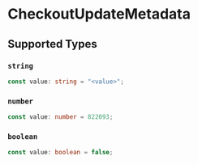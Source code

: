 # CheckoutUpdateMetadata


## Supported Types

### `string`

```typescript
const value: string = "<value>";
```

### `number`

```typescript
const value: number = 822093;
```

### `boolean`

```typescript
const value: boolean = false;
```

